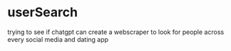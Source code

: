 # userSearch
trying to see if chatgpt can create a webscraper to look for people across every social media and dating app
